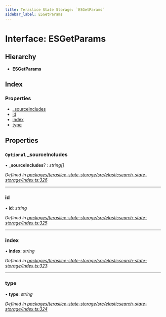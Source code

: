 ```yaml
---
title: Teraslice State Storage: `ESGetParams`
sidebar_label: ESGetParams
---
```


# Interface: ESGetParams

## Hierarchy

* **ESGetParams**

## Index

### Properties

* [_sourceIncludes](esgetparams.md#optional-_sourceincludes)
* [id](esgetparams.md#id)
* [index](esgetparams.md#index)
* [type](esgetparams.md#type)

## Properties

### `Optional` _sourceIncludes

• **_sourceIncludes**? : *string[]*

*Defined in [packages/teraslice-state-storage/src/elasticsearch-state-storage/index.ts:326](https://github.com/terascope/teraslice/blob/f95bb5556/packages/teraslice-state-storage/src/elasticsearch-state-storage/index.ts#L326)*

___

###  id

• **id**: *string*

*Defined in [packages/teraslice-state-storage/src/elasticsearch-state-storage/index.ts:325](https://github.com/terascope/teraslice/blob/f95bb5556/packages/teraslice-state-storage/src/elasticsearch-state-storage/index.ts#L325)*

___

###  index

• **index**: *string*

*Defined in [packages/teraslice-state-storage/src/elasticsearch-state-storage/index.ts:323](https://github.com/terascope/teraslice/blob/f95bb5556/packages/teraslice-state-storage/src/elasticsearch-state-storage/index.ts#L323)*

___

###  type

• **type**: *string*

*Defined in [packages/teraslice-state-storage/src/elasticsearch-state-storage/index.ts:324](https://github.com/terascope/teraslice/blob/f95bb5556/packages/teraslice-state-storage/src/elasticsearch-state-storage/index.ts#L324)*
